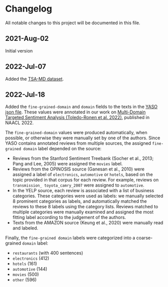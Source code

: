 # Changelog

All notable changes to this project will be documented in this file.

## 2021-Aug-02

Initial version

## 2022-Jul-07

Added the [TSA-MD dataset](./TSA-MD/README.md).

## <a name="added_domain_labels_to_yaso"></a>2022-Jul-18

Added the `fine-grained-domain` and `domain` fields to the texts in the
[YASO json file](./yaso_tsa/data/yaso_hidden.json).
These values were annotated in our work on [Multi-Domain Targeted Sentiment Analysis (Toledo-Ronen et al. 2022)](https://aclanthology.org/2022.naacl-main.198/), published in NAACL 2022.  

The `fine-grained-domain` values were
produced automatically, when possible, or otherwise
they were manually set by one of the authors.
Since YASO contains annotated reviews from multiple
sources, the assigned `fine-grained domain` label depended on the
source:   
- Reviews from the Stanford Sentiment
Treebank (Socher et al., 2013; Pang and Lee, 2005)
were assigned the `movies` label.
- Reviews from the OPINOSIS source (Ganesan et al., 2010)
were assigned a label of `electronics`, `automotive` or
`hotels`, based on the topic provided in that corpus
for each review. For example, reviews on `transmission_
toyota_camry_2007` were assigned to `automotive`.
- In the YELP source, each review is associated
with a list of business categories. These categories
were used as labels: we manually selected
8 prominent categories as labels, and automatically
matched the reviews to these 8 labels using
the category lists. Reviews matched to multiple
categories were manually examined and assigned
the most fitting label according to the judgement of the authors.
- Texts from the AMAZON source (Keung
et al., 2020) were manually read and labeled.

Finally, the `fine-grained domain` labels were categorized
into a coarse-grained `domain` label: 
- `restaurants` (with 400 sentences)
- `electronics` (412)
- `hotels` (161)
- `automotive` (144)
- `movies` (500)  
- `other` (596)
